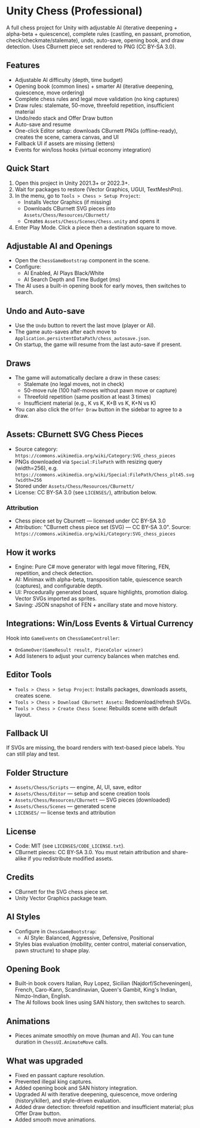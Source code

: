 # Unity Chess (Professional)

A full chess project for Unity with adjustable AI (iterative deepening + alpha-beta + quiescence), complete rules (castling, en passant, promotion, check/checkmate/stalemate), undo, auto-save, opening book, and draw detection. Uses CBurnett piece set rendered to PNG (CC BY-SA 3.0).

## Features
- Adjustable AI difficulty (depth, time budget)
- Opening book (common lines) + smarter AI (iterative deepening, quiescence, move ordering)
- Complete chess rules and legal move validation (no king captures)
- Draw rules: stalemate, 50-move, threefold repetition, insufficient material
- Undo/redo stack and Offer Draw button
- Auto-save and resume
- One-click Editor setup: downloads CBurnett PNGs (offline-ready), creates the scene, camera canvas, and UI
- Fallback UI if assets are missing (letters)
- Events for win/loss hooks (virtual economy integration)

## Quick Start
1. Open this project in Unity 2021.3+ or 2022.3+.
2. Wait for packages to restore (Vector Graphics, UGUI, TextMeshPro).
3. In the menu, go to `Tools > Chess > Setup Project`:
   - Installs Vector Graphics (if missing)
   - Downloads CBurnett SVG pieces into `Assets/Chess/Resources/CBurnett/`
   - Creates `Assets/Chess/Scenes/Chess.unity` and opens it
4. Enter Play Mode. Click a piece then a destination square to move.

## Adjustable AI and Openings
- Open the `ChessGameBootstrap` component in the scene.
- Configure:
  - AI Enabled, AI Plays Black/White
  - AI Search Depth and Time Budget (ms)
- The AI uses a built-in opening book for early moves, then switches to search.

## Undo and Auto-save
- Use the `Undo` button to revert the last move (player or AI).
- The game auto-saves after each move to `Application.persistentDataPath/chess_autosave.json`.
- On startup, the game will resume from the last auto-save if present.

## Draws
- The game will automatically declare a draw in these cases:
  - Stalemate (no legal moves, not in check)
  - 50-move rule (100 half-moves without pawn move or capture)
  - Threefold repetition (same position at least 3 times)
  - Insufficient material (e.g., K vs K, K+B vs K, K+N vs K)
- You can also click the `Offer Draw` button in the sidebar to agree to a draw.

## Assets: CBurnett SVG Chess Pieces
- Source category: `https://commons.wikimedia.org/wiki/Category:SVG_chess_pieces`
- PNGs downloaded via `Special:FilePath` with resizing query (width=256), e.g. `https://commons.wikimedia.org/wiki/Special:FilePath/Chess_plt45.svg?width=256`
- Stored under `Assets/Chess/Resources/CBurnett/`
- License: CC BY-SA 3.0 (see `LICENSES/`), attribution below.

### Attribution
- Chess piece set by Cburnett — licensed under CC BY-SA 3.0
- Attribution: "CBurnett chess piece set (SVG) — CC BY-SA 3.0". Source: `https://commons.wikimedia.org/wiki/Category:SVG_chess_pieces`

## How it works
- Engine: Pure C# move generator with legal move filtering, FEN, repetition, and check detection.
- AI: Minimax with alpha-beta, transposition table, quiescence search (captures), and configurable depth.
- UI: Procedurally generated board, square highlights, promotion dialog. Vector SVGs imported as sprites.
- Saving: JSON snapshot of FEN + ancillary state and move history.

## Integrations: Win/Loss Events & Virtual Currency
Hook into `GameEvents` on `ChessGameController`:
- `OnGameOver(GameResult result, PieceColor winner)`
- Add listeners to adjust your currency balances when matches end.

## Editor Tools
- `Tools > Chess > Setup Project`: Installs packages, downloads assets, creates scene.
- `Tools > Chess > Download CBurnett Assets`: Redownload/refresh SVGs.
- `Tools > Chess > Create Chess Scene`: Rebuilds scene with default layout.

## Fallback UI
If SVGs are missing, the board renders with text-based piece labels. You can still play and test.

## Folder Structure
- `Assets/Chess/Scripts` — engine, AI, UI, save, editor
- `Assets/Chess/Editor` — setup and scene creation tools
- `Assets/Chess/Resources/CBurnett` — SVG pieces (downloaded)
- `Assets/Chess/Scenes` — generated scene
- `LICENSES/` — license texts and attribution

## License
- Code: MIT (see `LICENSES/CODE_LICENSE.txt`).
- CBurnett pieces: CC BY-SA 3.0. You must retain attribution and share-alike if you redistribute modified assets.

## Credits
- CBurnett for the SVG chess piece set.
- Unity Vector Graphics package team.

## AI Styles
- Configure in `ChessGameBootstrap`:
  - AI Style: Balanced, Aggressive, Defensive, Positional
- Styles bias evaluation (mobility, center control, material conservation, pawn structure) to shape play.

## Opening Book
- Built-in book covers Italian, Ruy Lopez, Sicilian (Najdorf/Scheveningen), French, Caro-Kann, Scandinavian, Queen's Gambit, King's Indian, Nimzo-Indian, English.
- The AI follows book lines using SAN history, then switches to search.

## Animations
- Pieces animate smoothly on move (human and AI). You can tune duration in `ChessUI.AnimateMove` calls.

## What was upgraded
- Fixed en passant capture resolution.
- Prevented illegal king captures.
- Added opening book and SAN history integration.
- Upgraded AI with iterative deepening, quiescence, move ordering (history/killer), and style-driven evaluation.
- Added draw detection: threefold repetition and insufficient material; plus Offer Draw button.
- Added smooth move animations.